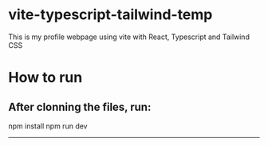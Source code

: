 # vite-typescript-tailwind-temp
This is my profile webpage using vite with React, Typescript and Tailwind CSS
 
# How to run
After clonning the files, run:
 -------------
 npm install
 npm run dev
 
 -------------